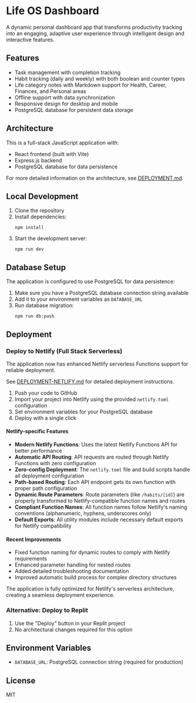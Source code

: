 # Life OS Dashboard

A dynamic personal dashboard app that transforms productivity tracking into an engaging, adaptive user experience through intelligent design and interactive features.

## Features

- Task management with completion tracking
- Habit tracking (daily and weekly) with both boolean and counter types
- Life category notes with Markdown support for Health, Career, Finances, and Personal areas
- Offline support with data synchronization
- Responsive design for desktop and mobile
- PostgreSQL database for persistent data storage

## Architecture

This is a full-stack JavaScript application with:
- React frontend (built with Vite)
- Express.js backend
- PostgreSQL database for data persistence

For more detailed information on the architecture, see [DEPLOYMENT.md](./DEPLOYMENT.md).

## Local Development

1. Clone the repository
2. Install dependencies:
   ```
   npm install
   ```
3. Start the development server:
   ```
   npm run dev
   ```

## Database Setup

The application is configured to use PostgreSQL for data persistence:

1. Make sure you have a PostgreSQL database connection string available
2. Add it to your environment variables as `DATABASE_URL`
3. Run database migration:
   ```
   npm run db:push
   ```

## Deployment

### Deploy to Netlify (Full Stack Serverless)

The application now has enhanced Netlify serverless Functions support for reliable deployment.

See [DEPLOYMENT-NETLIFY.md](./DEPLOYMENT-NETLIFY.md) for detailed deployment instructions.

1. Push your code to GitHub
2. Import your project into Netlify using the provided `netlify.toml` configuration
3. Set environment variables for your PostgreSQL database
4. Deploy with a single click

#### Netlify-specific Features

- **Modern Netlify Functions**: Uses the latest Netlify Functions API for better performance
- **Automatic API Routing**: API requests are routed through Netlify Functions with zero configuration
- **Zero-config Deployment**: The `netlify.toml` file and build scripts handle all deployment configuration
- **Path-based Routing**: Each API endpoint gets its own function with proper path configuration
- **Dynamic Route Parameters**: Route parameters (like `/habits/[id]`) are properly transformed to Netlify-compatible function names and routes
- **Compliant Function Names**: All function names follow Netlify's naming conventions (alphanumeric, hyphens, underscores only)
- **Default Exports**: All utility modules include necessary default exports for Netlify compatibility

#### Recent Improvements

- Fixed function naming for dynamic routes to comply with Netlify requirements
- Enhanced parameter handling for nested routes
- Added detailed troubleshooting documentation
- Improved automatic build process for complex directory structures

The application is fully optimized for Netlify's serverless architecture, creating a seamless deployment experience.

### Alternative: Deploy to Replit

1. Use the "Deploy" button in your Replit project
2. No architectural changes required for this option

## Environment Variables

- `DATABASE_URL`: PostgreSQL connection string (required for production)

## License

MIT